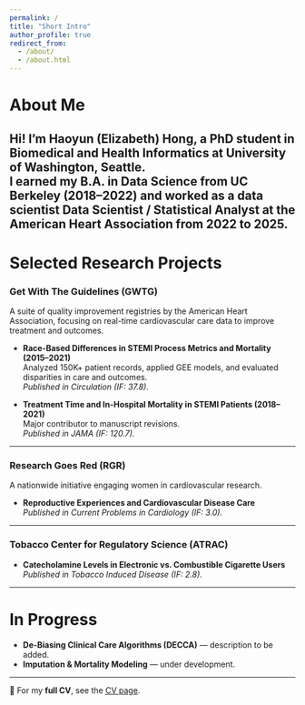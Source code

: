 ```yaml
---
permalink: /
title: "Short Intro"
author_profile: true
redirect_from: 
  - /about/
  - /about.html
---
```



# About Me  

Hi! I’m **Haoyun (Elizabeth) Hong**, a PhD student in **Biomedical and Health Informatics** at University of Washington, Seattle.  
I earned my **B.A. in Data Science** from UC Berkeley (2018–2022) and worked as a data scientist **Data Scientist / Statistical Analyst** at the **American Heart Association** from 2022 to 2025. 
---

# Selected Research Projects  

### Get With The Guidelines (GWTG)  
A suite of quality improvement registries by the American Heart Association, focusing on real-time cardiovascular care data to improve treatment and outcomes.  

- **Race-Based Differences in STEMI Process Metrics and Mortality (2015–2021)**  
  Analyzed 150K+ patient records, applied GEE models, and evaluated disparities in care and outcomes.  
  *Published in Circulation (IF: 37.8).*  

- **Treatment Time and In-Hospital Mortality in STEMI Patients (2018–2021)**  
  Major contributor to manuscript revisions.  
  *Published in JAMA (IF: 120.7).*  

---

### Research Goes Red (RGR)  
A nationwide initiative engaging women in cardiovascular research.  
- **Reproductive Experiences and Cardiovascular Disease Care**  
  *Published in Current Problems in Cardiology (IF: 3.0).*  

---

### Tobacco Center for Regulatory Science (ATRAC)  
- **Catecholamine Levels in Electronic vs. Combustible Cigarette Users**  
  *Published in Tobacco Induced Disease (IF: 2.8).*  

---

# In Progress  

- **De-Biasing Clinical Care Algorithms (DECCA)** — description to be added.  
- **Imputation & Mortality Modeling** — under development.  

---

📄 For my **full CV**, see the [CV page](./cv/).  